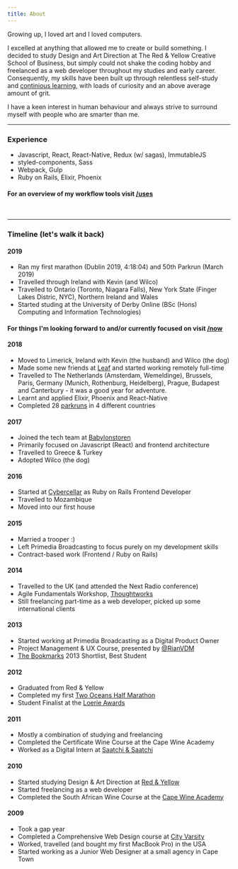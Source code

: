 ```yaml
---
title: About
---
```


Growing up, I loved art and I loved computers.

I excelled at anything that allowed me to create or build something. I decided to study Design and Art Direction at The Red & Yellow Creative School of Business, but simply could not shake the coding hobby and freelanced as a web developer throughout my studies and early career. Consequently, my skills have been built up through relentless self-study and <a href="/courses" target="_blank">continious learning</a>, with loads of curiosity and an above average amount of grit.

I have a keen interest in human behaviour and always strive to surround myself with people who are smarter than me.

<hr>

### Experience

<ul>
  <li>Javascript, React, React-Native, Redux (w/ sagas), ImmutableJS</li>
  <li>styled-components, Sass</li>
  <li>Webpack, Gulp</li>
  <li>Ruby on Rails, Elixir, Phoenix</li>
</ul>

#### For an overview of my workflow tools visit <a href="/uses">/uses</a>

<br>

<hr>

### Timeline (let's walk it back)

#### 2019

<ul class="disc">
  <li>Ran my first marathon (Dublin 2019, 4:18:04) and 50th Parkrun (March 2019)</li>
  <li>Travelled through Ireland with Kevin (and Wilco)</li>
  <li>Travelled to Ontario (Toronto, Niagara Falls), New York State (Finger Lakes Distric, NYC), Northern Ireland and Wales</li> 
  <li>Started studing at the University of Derby Online (BSc (Hons) Computing and Information Technologies)</li>
</ul>

#### For things I'm looking forward to and/or currently focused on visit <a href="/now">/now</a>

#### 2018

<ul class="disc">
  <li>Moved to Limerick, Ireland with Kevin (the husband) and Wilco (the dog)</li>
  <li>Made some new friends at <a href="http://www.weareleaf.com" target="_blank">Leaf</a> and started working remotely full-time</li>
  <li>Travelled to The Netherlands (Amsterdam, Wemeldinge), Brussels, Paris, Germany (Munich, Rothenburg, Heidelberg), Prague, Budapest and Canterbury - it was a good year for adventure.</li> 
  <li>Learnt and applied Elixir, Phoenix and React-Native</li>
  <li>Completed 28 <a href="http://www.parkrun.ie/results/athleteresultshistory/?athleteNumber=2367289" target="_blank">parkruns</a> in 4 different countries</li>
</ul>

#### 2017

<ul class="disc">
  <li>Joined the tech team at <a href="http://www.babylonstoren.com" target="_blank">Babylonstoren</a></li>
  <li>Primarily focused on Javascript (React) and frontend architecture</li>
  <li>Travelled to Greece & Turkey</li>
  <li>Adopted Wilco (the dog)</li>
</ul>

#### 2016

<ul class="disc">
  <li>Started at <a href="http://www.cybercellar.com" target="_blank">Cybercellar</a> as Ruby on Rails Frontend Developer</li>
  <li>Travelled to Mozambique</li>
  <li>Moved into our first house
</ul>

#### 2015

<ul class="disc">
  <li>Married a trooper :)</li>
  <li>Left Primedia Broadcasting to focus purely on my development skills</li>
  <li>Contract-based work (Frontend / Ruby on Rails)</li>
</ul>

#### 2014

<ul class="disc">
  <li>Travelled to the UK (and attended the  Next Radio conference)</li>
  <li>Agile Fundamentals Workshop, <a href="http://www.thoughtworks.com" target="_blank">Thoughtworks</a></li>
  <li>Still freelancing part-time as a web developer, picked up some international clients</li>
</ul>

#### 2013

<ul class="disc">
  <li>Started working at Primedia Broadcasting as a Digital Product Owner</li>
  <li>Project Management & UX Course, presented by <a href="http://www.twitter.com/RianVDM" target="_blank">@RianVDM</a></li>
  <li><a href="http://thebookmarks.co.za/" target="_blank">The Bookmarks</a> 2013 Shortlist, Best Student</li>
</ul>

#### 2012

<ul class="disc">
  <li>Graduated from Red & Yellow</li>
  <li>Completed my first <a href="http://www.twooceansmarathon.org.za/" target="_blank">Two Oceans Half Marathon</a></li>
  <li>Student Finalist at the <a href="http://www.loeries.com/" target="_blank">Loerie Awards</a></li>
</ul>

#### 2011

<ul class="disc">
  <li>Mostly a combination of studying and freelancing</li>
  <li>Completed the Certificate Wine Course at the Cape Wine Academy</li>
  <li>Worked as a Digital Intern at <a href="http://www.saatchi.co.za/" target="_blank">Saatchi & Saatchi</a></li>
</ul>

#### 2010

<ul class="disc">
  <li>Started studying Design & Art Direction at <a href="https://www.redandyellow.co.za/" target="_blank">Red & Yellow</a></li>
  <li>Started freelancing as a web developer</li>
  <li>Completed the South African Wine Course at the <a href="http://www.capewineacademy.co.za" target="_blank">Cape Wine Academy</a></li>
</ul>

#### 2009

<ul class="disc">
  <li>Took a gap year</li>
  <li>Completed a Comprehensive Web Design course at <a href="https://www.cityvarsity.co.za/" target="_blank">City Varsity</a></li>
  <li>Worked, travelled (and bought my first MacBook Pro) in the USA</li>
  <li>Started working as a Junior Web Designer at a small agency in Cape Town</li>
</ul>
